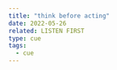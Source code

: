 ```yaml
---
title: "think before acting"
date: 2022-05-26
related: LISTEN FIRST
type: cue
tags:
  - cue
---
```


